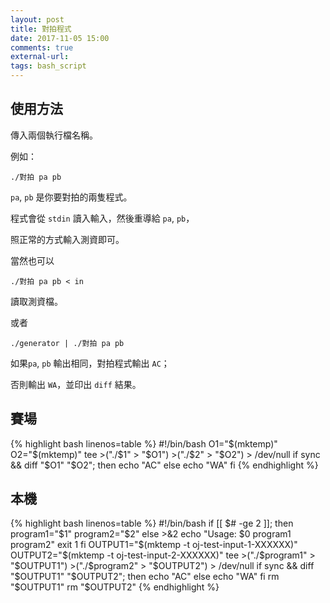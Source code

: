 ```yaml
---
layout: post
title: 對拍程式
date: 2017-11-05 15:00
comments: true
external-url:
tags: bash_script
---
```


## 使用方法

傳入兩個執行檔名稱。

例如：

```
./對拍 pa pb
```

`pa`, `pb` 是你要對拍的兩隻程式。

程式會從 `stdin` 讀入輸入，然後重導給 `pa`, `pb`，

照正常的方式輸入測資即可。

當然也可以

```
./對拍 pa pb < in
```

讀取測資檔。

或者

```
./generator | ./對拍 pa pb 
```

如果`pa`, `pb` 輸出相同，對拍程式輸出 `AC`；

否則輸出 `WA`，並印出 `diff` 結果。

## 賽場

{% highlight bash linenos=table %}
#!/bin/bash
O1="$(mktemp)"
O2="$(mktemp)"
tee >("./$1" > "$O1")  >("./$2" > "$O2") > /dev/null
if sync && diff "$O1" "$O2"; then
    echo "AC"
else
    echo "WA"
fi
{% endhighlight %}

## 本機

{% highlight bash linenos=table %}
#!/bin/bash
if [[ $# -ge 2 ]]; then
    program1="$1"
    program2="$2"
else
    >&2 echo "Usage: $0 program1 program2"
    exit 1
fi
OUTPUT1="$(mktemp -t oj-test-input-1-XXXXXX)"
OUTPUT2="$(mktemp -t oj-test-input-2-XXXXXX)"
tee >("./$program1" > "$OUTPUT1")  >("./$program2" > "$OUTPUT2") > /dev/null
if sync && diff "$OUTPUT1" "$OUTPUT2"; then
    echo "AC"
else
    echo "WA"
fi
rm "$OUTPUT1"
rm "$OUTPUT2"
{% endhighlight %}
